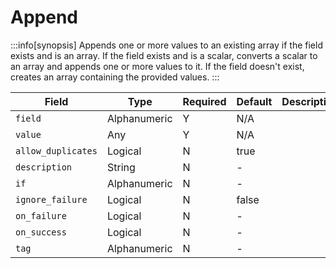 # Append

:::info[synopsis]
Appends one or more values to an existing array if the field exists and is an array. If the field exists and is a scalar, converts a scalar to an array and appends one or more values to it. If the field doesn't exist, creates an array containing the provided values.
:::

|Field|Type|Required|Default|Description|
|---|---|---|---|---|
|`field`|Alphanumeric|Y|N/A||
|`value`|Any|Y|N/A||
|`allow_duplicates`|Logical|N|true||
|`description`|String|N|-||
|`if`|Alphanumeric|N|-||
|`ignore_failure`|Logical|N|false||
|`on_failure`|Logical|N|-||
|`on_success`|Logical|N|-||
|`tag`|Alphanumeric|N|-||
